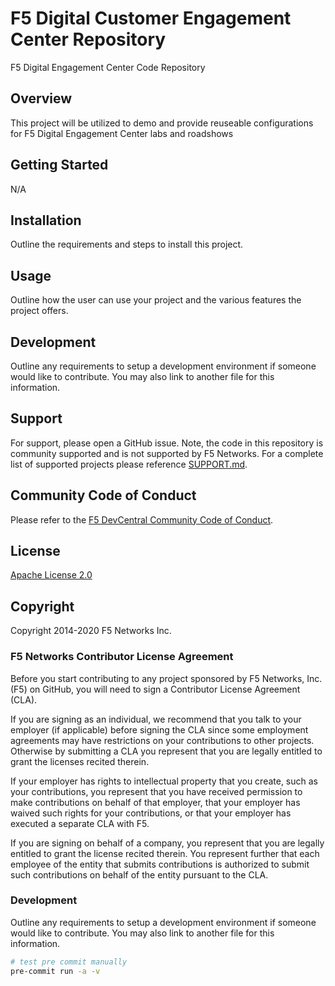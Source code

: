 # F5 Digital Customer Engagement Center Repository
F5 Digital Engagement Center Code Repository

## Overview
This project will be utilized to demo and provide reuseable configurations for F5 Digital Engagement Center labs and roadshows

## Getting Started
N/A

## Installation
Outline the requirements and steps to install this project.

## Usage
Outline how the user can use your project and the various features the project offers.

## Development
Outline any requirements to setup a development environment if someone would like to contribute.  You may also link to another file for this information.

## Support
For support, please open a GitHub issue.  Note, the code in this repository is community supported and is not supported by F5 Networks.  For a complete list of supported projects please reference [SUPPORT.md](SUPPORT.md).

## Community Code of Conduct
Please refer to the [F5 DevCentral Community Code of Conduct](code_of_conduct.md).


## License
[Apache License 2.0](LICENSE)

## Copyright
Copyright 2014-2020 F5 Networks Inc.


### F5 Networks Contributor License Agreement

Before you start contributing to any project sponsored by F5 Networks, Inc. (F5) on GitHub, you will need to sign a Contributor License Agreement (CLA).

If you are signing as an individual, we recommend that you talk to your employer (if applicable) before signing the CLA since some employment agreements may have restrictions on your contributions to other projects.
Otherwise by submitting a CLA you represent that you are legally entitled to grant the licenses recited therein.

If your employer has rights to intellectual property that you create, such as your contributions, you represent that you have received permission to make contributions on behalf of that employer, that your employer has waived such rights for your contributions, or that your employer has executed a separate CLA with F5.

If you are signing on behalf of a company, you represent that you are legally entitled to grant the license recited therein.
You represent further that each employee of the entity that submits contributions is authorized to submit such contributions on behalf of the entity pursuant to the CLA.

###  Development

Outline any requirements to setup a development environment if someone would like to contribute.  You may also link to another file for this information.
  ```bash
  # test pre commit manually
  pre-commit run -a -v
  ```
